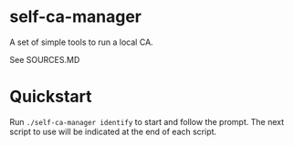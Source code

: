 # self-ca-manager

A set of simple tools to run a local CA.

See SOURCES.MD

# Quickstart

Run `./self-ca-manager identify` to start and follow the prompt.
The next script to use will be indicated at the end of each script.
